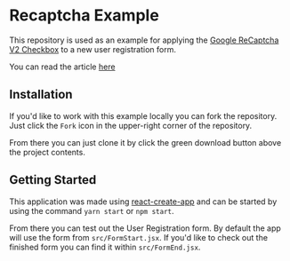 # Recaptcha Example

This repository is used as an example for applying the [Google ReCaptcha V2 Checkbox](https://developers.google.com/recaptcha/docs/display) to a new user registration form.

You can read the article [here](https://dev.to/thelogicwarlock/how-to-add-recaptcha-to-your-react-app-2poi)

## Installation

If you'd like to work with this example locally you can fork the repository. Just click the `Fork` icon in the upper-right corner of the repository.

From there you can just clone it by click the green download button above the project contents.

## Getting Started

This application was made using [react-create-app](https://create-react-app.dev/) and can be started by using the command `yarn start` or `npm start`.

From there you can test out the User Registration form. By default the app will use the form from `src/FormStart.jsx`. If you'd like to check out the finished form you can find it within `src/FormEnd.jsx`.

